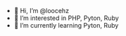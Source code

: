 - 👋 Hi, I’m @loocehz
- 👀 I’m interested in PHP, Pyton, Ruby
- 🌱 I’m currently learning Pyton, Ruby


<!---
loocehz/loocehz is a ✨ special ✨ repository because its `README.md` (this file) appears on your GitHub profile.
You can click the Preview link to take a look at your changes.
--->
